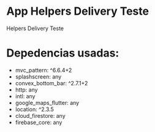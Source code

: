 # App Helpers Delivery Teste
 Helpers Delivery Teste

#  Depedencias usadas:
  - mvc_pattern: ^6.6.4+2
  - splashscreen: any
  - convex_bottom_bar: ^2.7.1+2
  - http: any
  - intl: any
  - google_maps_flutter: any
  - location: ^2.3.5
  - cloud_firestore: any
  - firebase_core: any